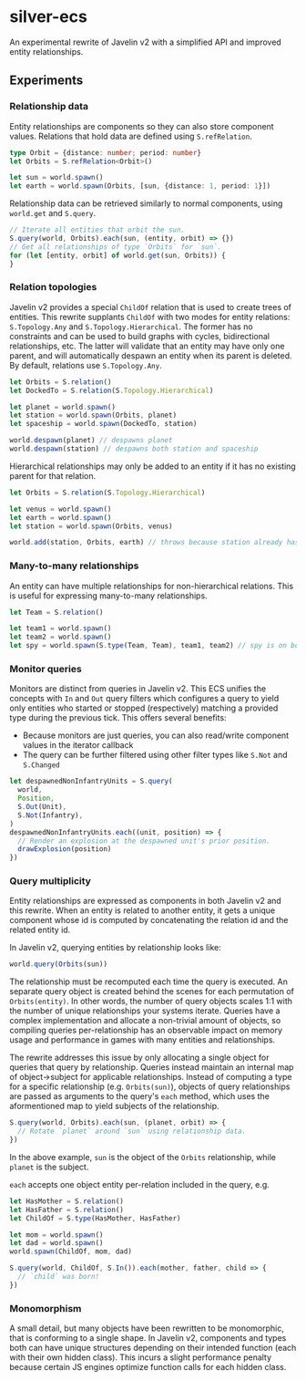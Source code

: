 # silver-ecs

An experimental rewrite of Javelin v2 with a simplified API and improved entity relationships.

## Experiments

### Relationship data

Entity relationships are components so they can also store component values. Relations that hold data are defined using `S.refRelation`.

```ts
type Orbit = {distance: number; period: number}
let Orbits = S.refRelation<Orbit>()

let sun = world.spawn()
let earth = world.spawn(Orbits, [sun, {distance: 1, period: 1}])
```

Relationship data can be retrieved similarly to normal components, using `world.get` and `S.query`.

```ts
// Iterate all entities that orbit the sun.
S.query(world, Orbits).each(sun, (entity, orbit) => {})
// Get all relationships of type `Orbits` for `sun`.
for (let [entity, orbit] of world.get(sun, Orbits)) {
}
```

### Relation topologies

Javelin v2 provides a special `ChildOf` relation that is used to create trees of entities. This rewrite supplants `ChildOf` with two modes for entity relations: `S.Topology.Any` and `S.Topology.Hierarchical`. The former has no constraints and can be used to build graphs with cycles, bidirectional relationships, etc. The latter will validate that an entity may have only one parent, and will automatically despawn an entity when its parent is deleted. By default, relations use `S.Topology.Any`.

```ts
let Orbits = S.relation()
let DockedTo = S.relation(S.Topology.Hierarchical)

let planet = world.spawn()
let station = world.spawn(Orbits, planet)
let spaceship = world.spawn(DockedTo, station)

world.despawn(planet) // despawns planet
world.despawn(station) // despawns both station and spaceship
```

Hierarchical relationships may only be added to an entity if it has no existing parent for that relation.

```ts
let Orbits = S.relation(S.Topology.Hierarchical)

let venus = world.spawn()
let earth = world.spawn()
let station = world.spawn(Orbits, venus)

world.add(station, Orbits, earth) // throws because station already has a parent for hierarchical `Orbits` relation
```

### Many-to-many relationships

An entity can have multiple relationships for non-hierarchical relations. This is useful for expressing many-to-many relationships.

```ts
let Team = S.relation()

let team1 = world.spawn()
let team2 = world.spawn()
let spy = world.spawn(S.type(Team, Team), team1, team2) // spy is on both teams
```

### Monitor queries

Monitors are distinct from queries in Javelin v2. This ECS unifies the concepts with `In` and `Out` query filters which configures a query to yield only entities who started or stopped (respectively) matching a provided type during the previous tick. This offers several benefits:

- Because monitors are just queries, you can also read/write component values in the iterator callback
- The query can be further filtered using other filter types like `S.Not` and `S.Changed`

```ts
let despawnedNonInfantryUnits = S.query(
  world,
  Position,
  S.Out(Unit),
  S.Not(Infantry),
)
despawnedNonInfantryUnits.each((unit, position) => {
  // Render an explosion at the despawned unit's prior position.
  drawExplosion(position)
})
```

### Query multiplicity

Entity relationships are expressed as components in both Javelin v2 and this rewrite. When an entity is related to another entity, it gets a unique component whose id is computed by concatenating the relation id and the related entity id.

In Javelin v2, querying entities by relationship looks like:

```ts
world.query(Orbits(sun))
```

The relationship must be recomputed each time the query is executed. An separate query object is created behind the scenes for each permutation of `Orbits(entity)`. In other words, the number of query objects scales 1:1 with the number of unique relationships your systems iterate. Queries have a complex implementation and allocate a non-trivial amount of objects, so compiling queries per-relationship has an observable impact on memory usage and performance in games with many entities and relationships.

The rewrite addresses this issue by only allocating a single object for queries that query by relationship. Queries instead maintain an internal map of object->subject for applicable relationships. Instead of computing a type for a specific relationship (e.g. `Orbits(sun)`), objects of query relationships are passed as arguments to the query's `each` method, which uses the aformentioned map to yield subjects of the relationship.

```ts
S.query(world, Orbits).each(sun, (planet, orbit) => {
  // Rotate `planet` around `sun` using relationship data.
})
```

In the above example, `sun` is the object of the `Orbits` relationship, while `planet` is the subject.

`each` accepts one object entity per-relation included in the query, e.g.

```ts
let HasMother = S.relation()
let HasFather = S.relation()
let ChildOf = S.type(HasMother, HasFather)

let mom = world.spawn()
let dad = world.spawn()
world.spawn(ChildOf, mom, dad)

S.query(world, ChildOf, S.In()).each(mother, father, child => {
  // `child` was born!
})
```

### Monomorphism

A small detail, but many objects have been rewritten to be monomorphic, that is conforming to a single shape. In Javelin v2, components and types both can have unique structures depending on their intended function (each with their own hidden class). This incurs a slight performance penalty because certain JS engines optimize function calls for each hidden class.
